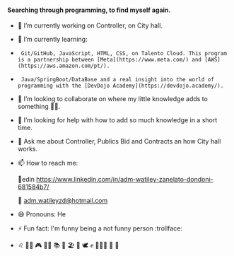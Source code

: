 #### Searching through programming, to find myself again.

- 🔭 I’m currently working on Controller, on City hall.
- 🌱 I’m currently learning:
-      Git/GitHub, JavaScript, HTML, CSS, on Talento Cloud. This program is a partnership between [Meta](https://www.meta.com/) and [AWS](https://aws.amazon.com/pt/).
-      Java/SpringBoot/DataBase and a real insight into the world of programming with the [DevDojo Academy](https://devdojo.academy/). 
- 👯 I’m looking to collaborate on where my little knowledge adds to something :raising_hand_man:.
- 🤔 I’m looking for help with how to add so much knowledge in a short time.
- 💬 Ask me about Controller, Publics Bid and Contracts an how City hall works.
- 📫 How to reach me:  

  :link:edin https://www.linkedin.com/in/adm-watiley-zanelato-dondoni-681584b7/  

  :envelope_with_arrow: adm.watileyzd@hotmail.com  

- 😄 Pronouns: He
- ⚡ Fun fact: I'm funny being a not funny person :trollface:
- :leo: :rainbow_flag: :video_game: :man_cook: :books: :wine_glass: :beach_umbrella:
  :cheese: :dove: :fist_raised: :family_man_woman_girl: :motor_scooter: :peanuts: 

<!--
**WZDondoni/WZDondoni** is a ✨ _special_ ✨ repository because its `README.md` (this file) appears on your GitHub profile.

Here are some ideas to get you started:

-->
